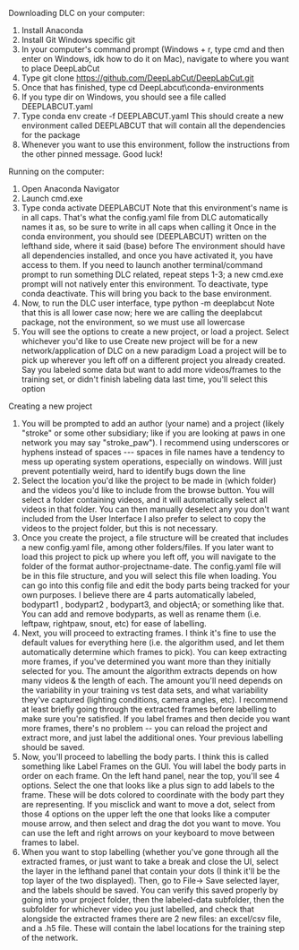 Downloading DLC on your computer:
1. Install Anaconda
2. Install Git
    Windows specific git
3. In your computer's command prompt (Windows + r, type cmd and then enter on Windows, idk how to do it on Mac), navigate to where you want to place DeepLabCut
4. Type git clone https://github.com/DeepLabCut/DeepLabCut.git
5. Once that has finished, type cd DeepLabcut\conda-environments
6. If you type dir on Windows, you should see a file called DEEPLABCUT.yaml
7. Type conda env create -f DEEPLABCUT.yaml
    This should create a new environment called DEEPLABCUT that will contain all the dependencies for the package
8. Whenever you want to use this environment, follow the instructions from the other pinned message. Good   luck!

Running on the computer:
1. Open Anaconda Navigator
2. Launch cmd.exe
3. Type conda activate DEEPLABCUT
    Note that this environment's name is in all caps. That's what the config.yaml file from DLC automatically names it as, so be sure to write in all caps when calling it
    Once in the conda environment, you should see (DEEPLABCUT) written on the lefthand side, where it said (base) before
    The environment should have all dependencies installed, and once you have activated it, you have access to them. If you need to launch another terminal/command prompt to run something DLC related, repeat steps 1-3; a new cmd.exe prompt will not natively enter this environment. To deactivate, type conda deactivate. This will bring you back to the base environment.
4. Now, to run the DLC user interface, type python -m deeplabcut
    Note that this is all lower case now; here we are calling the deeplabcut package, not the environment, so we must use all lowercase
5. You will see the options to create a new project, or load a project. Select whichever you'd like to use
    Create new project will be for a new network/application of DLC on a new paradigm
    Load a project will be to pick up wherever you left off on a different project you already created. Say you labeled some data but want to add more videos/frames to the training set, or didn't finish labeling data last time, you'll select this option

Creating a new project
1. You will be prompted to add an author (your name) and a project (likely "stroke" or some other subsidiary; like if you are looking at paws in one network you may say "stroke_paw").
    I recommend using underscores or hyphens instead of spaces --- spaces in file names have a tendency to mess up operating system operations, especially on windows. Will just prevent potentially weird, hard to identify bugs down the line
2. Select the location you'd like the project to be made in (which folder) and the videos you'd like to include from the browse button.
    You will select a folder containing videos, and it will automatically select all videos in that folder. You can then manually deselect any you don't want included from the User Interface
    I also prefer to select to copy the videos to the project folder, but this is not necessary.
3. Once you create the project, a file structure will be created that includes a new config.yaml file, among other folders/files. If you later want to load this project to pick up where you left off, you will navigate to the folder of the format author-projectname-date. The config.yaml file will be in this file structure, and you will select this file when loading.
    You can go into this config file and edit the body parts being tracked for your own purposes. I believe there are 4 parts automatically labeled, bodypart1 , bodypart2 , bodypart3, and objectA; or something like that. You can add and remove bodyparts, as well as rename them (i.e. leftpaw, rightpaw, snout, etc) for ease of labelling.
4. Next, you will proceed to extracting frames. I think it's fine to use the default values for everything here (i.e. the algorithm used, and let them automatically determine which frames to pick). You can keep extracting more frames, if you've determined you want more than they initially selected for you.
    The amount the algorithm extracts depends on how many videos & the length of each. The amount you'll need depends on the variability in your training vs test data sets, and what variability they've captured (lighting conditions, camera angles, etc). I recommend at least briefly going through the extracted frames before labelling to make sure you're satisfied. If you label frames and then decide you want more frames, there's no problem -- you can reload the project and extract more, and just label the additional ones. Your previous labelling should be saved.
5. Now, you'll proceed to labelling the body parts. I think this is called something like Label Frames on the GUI. You will label the body parts in order on each frame. On the left hand panel, near the top, you'll see 4 options. Select the one that looks like a plus sign to add labels to the frame. These will be dots colored to coordinate with the body part they are representing. If you misclick and want to move a dot, select from those 4 options on the upper left the one that looks like a computer mouse arrow, and then select and drag the dot you want to move. You can use the left and right arrows on your keyboard to move between frames to label.
6. When you want to stop labelling (whether you've gone through all the extracted frames, or just want to take a break and close the UI, select the layer in the lefthand panel that contain your dots (I think it'll be the top layer of the two displayed). Then, go to File-> Save selected layer, and the labels should be saved.
    You can verify this saved properly by going into your project folder, then the labeled-data subfolder, then the subfolder for whichever video you just labelled, and check that alongside the extracted frames there are 2 new files: an excel/csv file, and a .h5 file. These will contain the label locations for the training step of the network.